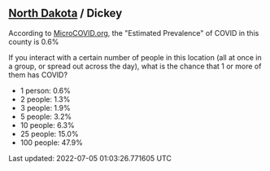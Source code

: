 
## [North Dakota](/united-states/north-dakota) / Dickey

According to [MicroCOVID.org](http://microcovid.org),
the "Estimated Prevalence" of COVID in this county is 0.6%

If you interact with a certain number of people in this location
(all at once in a group, or spread out across the day), what is the chance that
1 or more of them has COVID?

- 1 person: 0.6%
- 2 people: 1.3%
- 3 people: 1.9%
- 5 people: 3.2%
- 10 people: 6.3%
- 25 people: 15.0%
- 100 people: 47.9%

Last updated: 2022-07-05 01:03:26.771605 UTC
